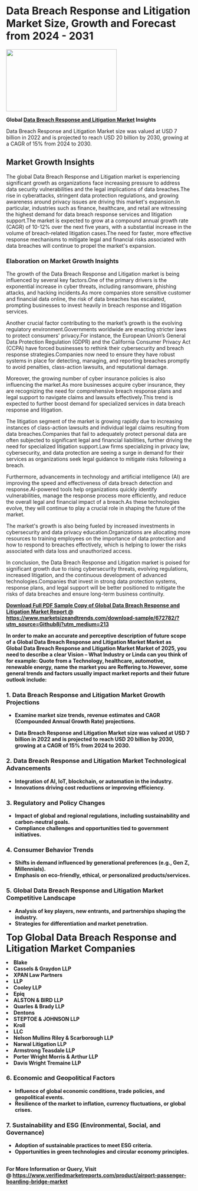 <H1>Data Breach Response and Litigation Market Size, Growth and Forecast from 2024 - 2031</H1><img class="aligncenter size-medium wp-image-584254" src="https://thirdeyenews.in/wp-content/uploads/2024/09/Global-Market-Research-300x168.jpeg" alt="" width="300" height="168" /><p><strong>Global&nbsp;<a href="https://www.marketsizeandtrends.com/download-sample/672782/?utm_source=Github8j?utm_medium=213">Data Breach Response and Litigation Market</a> Insights</strong></p><p>Data Breach Response and Litigation Market size was valued at USD 7 billion in 2022 and is projected to reach USD 20 billion by 2030, growing at a CAGR of 15% from 2024 to 2030.</p><p><h2>Market Growth Insights</h2> <p>The global Data Breach Response and Litigation market is experiencing significant growth as organizations face increasing pressure to address data security vulnerabilities and the legal implications of data breaches.The rise in cyberattacks, stringent data protection regulations, and growing awareness around privacy issues are driving this market's expansion.In particular, industries such as finance, healthcare, and retail are witnessing the highest demand for data breach response services and litigation support.The market is expected to grow at a compound annual growth rate (CAGR) of 10-12% over the next five years, with a substantial increase in the volume of breach-related litigation cases.The need for faster, more effective response mechanisms to mitigate legal and financial risks associated with data breaches will continue to propel the market's expansion.</p> <p><strong><a href="download-link-here"></a></strong></p> <h3>Elaboration on Market Growth Insights</h3> <p>The growth of the Data Breach Response and Litigation market is being influenced by several key factors.One of the primary drivers is the exponential increase in cyber threats, including ransomware, phishing attacks, and hacking incidents.As more companies store sensitive customer and financial data online, the risk of data breaches has escalated, prompting businesses to invest heavily in breach response and litigation services.</p> <p>Another crucial factor contributing to the market’s growth is the evolving regulatory environment.Governments worldwide are enacting stricter laws to protect consumers' privacy.For instance, the European Union’s General Data Protection Regulation (GDPR) and the California Consumer Privacy Act (CCPA) have forced businesses to rethink their cybersecurity and breach response strategies.Companies now need to ensure they have robust systems in place for detecting, managing, and reporting breaches promptly to avoid penalties, class-action lawsuits, and reputational damage.</p> <p>Moreover, the growing number of cyber insurance policies is also influencing the market.As more businesses acquire cyber insurance, they are recognizing the need for comprehensive breach response plans and legal support to navigate claims and lawsuits effectively.This trend is expected to further boost demand for specialized services in data breach response and litigation.</p> <p>The litigation segment of the market is growing rapidly due to increasing instances of class-action lawsuits and individual legal claims resulting from data breaches.Companies that fail to adequately protect personal data are often subjected to significant legal and financial liabilities, further driving the need for specialized litigation support.Law firms specializing in privacy law, cybersecurity, and data protection are seeing a surge in demand for their services as organizations seek legal guidance to mitigate risks following a breach.</p> <p>Furthermore, advancements in technology and artificial intelligence (AI) are improving the speed and effectiveness of data breach detection and response.AI-powered tools help organizations quickly identify vulnerabilities, manage the response process more efficiently, and reduce the overall legal and financial impact of a breach.As these technologies evolve, they will continue to play a crucial role in shaping the future of the market.</p> <p>The market's growth is also being fueled by increased investments in cybersecurity and data privacy education.Organizations are allocating more resources to training employees on the importance of data protection and how to respond to breaches effectively, which is helping to lower the risks associated with data loss and unauthorized access.</p> <p>In conclusion, the Data Breach Response and Litigation market is poised for significant growth due to rising cybersecurity threats, evolving regulations, increased litigation, and the continuous development of advanced technologies.Companies that invest in strong data protection systems, response plans, and legal support will be better positioned to mitigate the risks of data breaches and ensure long-term business continuity.</p> <p><strong><a href="more-info-link-here"></p><p><span class=""><strong>Download Full PDF Sample Copy of Global Data Breach Response and Litigation Market Report</strong> @ <a href="https://www.marketsizeandtrends.com/download-sample/672782/?utm_source=Github8j?utm_medium=213" target="_blank">https://www.marketsizeandtrends.com/download-sample/672782/?utm_source=Github8j?utm_medium=213</a></span></p><p>In order to make an accurate and perceptive description of future scope of a Global&nbsp;Data Breach Response and Litigation Market Market as Global&nbsp;Data Breach Response and Litigation Market Market of 2025, you need to describe a clear Vision &ndash; What Industry or Linda can you think of for example: Quote from a Technology, healthcare, automotive, renewable energy, name the market you are Reffering to.However, some general trends and factors usually impact market reports and their future outlook include:</p><h3>1.&nbsp;<strong>Data Breach Response and Litigation Market Growth Projections</strong></h3><ul><li>Examine market size trends, revenue estimates and CAGR (Compounded Annual Growth Rate) projections.</li><li><p>Data Breach Response and Litigation Market size was valued at USD 7 billion in 2022 and is projected to reach USD 20 billion by 2030, growing at a CAGR of 15% from 2024 to 2030.</p></li></ul><h3>2.&nbsp;<strong>Data Breach Response and Litigation Market Technological Advancements</strong></h3><ul><li>Integration of AI, IoT, blockchain, or automation in the industry.</li><li>Innovations driving cost reductions or improving efficiency.</li></ul><h3>3.&nbsp;<strong>Regulatory and Policy Changes</strong></h3><ul><li>Impact of global and regional regulations, including sustainability and carbon-neutral goals.</li><li>Compliance challenges and opportunities tied to government initiatives.</li></ul><h3>4.&nbsp;<strong>Consumer Behavior Trends</strong></h3><ul><li>Shifts in demand influenced by generational preferences (e.g., Gen Z, Millennials).</li><li>Emphasis on eco-friendly, ethical, or personalized products/services.</li></ul><h3>5.&nbsp;<strong>Global Data Breach Response and Litigation Market Competitive Landscape</strong></h3><ul><li>Analysis of key players, new entrants, and partnerships shaping the industry.</li><li>Strategies for differentiation and market penetration.</li></ul><p data-pm-slice="1 1 []"><span style="color: inherit; font-family: inherit; font-size: 25px;">Top Global Data Breach Response and Litigation Market Companies</span></p><div class="" data-test-id=""><p><li>Blake</li><li> Cassels & Graydon LLP</li><li> XPAN Law Partners</li><li> LLP</li><li> Cooley LLP</li><li> Epiq</li><li> ALSTON & BIRD LLP</li><li> Quarles & Brady LLP</li><li> Dentons</li><li> STEPTOE & JOHNSON LLP</li><li> Kroll</li><li> LLC</li><li> Nelson Mullins Riley & Scarborough LLP</li><li> Narwal Litigation LLP</li><li> Armstrong Teasdale LLP</li><li> Porter Wright Morris & Arthur LLP</li><li> Davis Wright Tremaine LLP</li></p></div><h3>6.&nbsp;<strong>Economic and Geopolitical Factors</strong></h3><ul><li>Influence of global economic conditions, trade policies, and geopolitical events.</li><li>Resilience of the market to inflation, currency fluctuations, or global crises.</li></ul><h3>7.&nbsp;<strong>Sustainability and ESG (Environmental, Social, and Governance)</strong></h3><ul><li>Adoption of sustainable practices to meet ESG criteria.</li><li>Opportunities in green technologies and circular economy principles.</li></ul><h2><strong style="font-size: 14px;">For More Information or Query, Visit @&nbsp;</strong><a style="background-color: #ffffff; font-size: 14px;" href="https://www.marketsizeandtrends.com/report/data-breach-response-and-litigation-market/" target="_blank">https://www.verifiedmarketreports.com/product/airport-passenger-boarding-bridge-market</a></h2>